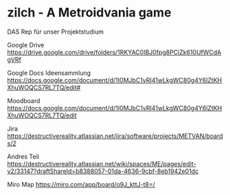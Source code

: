 # zilch - A Metroidvania game

DAS Rep für unser Projektstudium

Google Drive
https://drive.google.com/drive/folders/1RKYAC0IBJ0fpg8PCiZk610UfWCdAgVRf

Google Docs Ideensammlung
https://docs.google.com/document/d/1I0MJbC1vRI41wLkgWC80g4Y6lZtKHXhuWOQCS7RL7TQ/edit#

Moodboard
https://docs.google.com/document/d/1I0MJbC1vRI41wLkgWC80g4Y6lZtKHXhuWOQCS7RL7TQ/edit

Jira
https://destructivereality.atlassian.net/jira/software/projects/METVAN/boards/2

Andres Teil
https://destructivereality.atlassian.net/wiki/spaces/ME/pages/edit-v2/33147?draftShareId=b8388057-01da-4636-9cbf-8eb1942e01dc

Miro Map
https://miro.com/app/board/o9J_kttJ-t8=/
